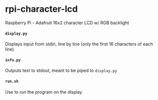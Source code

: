 # rpi-character-lcd

Raspberry Pi - Adafruit 16x2 character LCD w/ RGB backlight


#### ```display.py```

Displays input from stdin, line by line (only the first 16 characters of each line).

#### ```info.py```

Outputs text to stdout, meant to be piped to ```display.py```

#### ```run.sh```

Use to run the program on the display.
